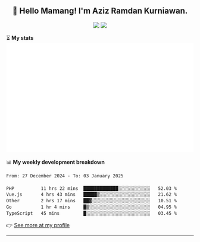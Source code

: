 <h2 align="center">👋 Hello Mamang! I'm Aziz Ramdan Kurniawan.</h2>  
<p align="center">
  <img src="https://komarev.com/ghpvc/?username=azizramdan">
  <img src="https://wakatime.com/badge/user/90056fa0-4c31-4eca-954e-2a3ac05896f9.svg">
</p>
    
⏳ **My stats**  
![](https://raw.githubusercontent.com/azizramdan/github-stats/master/generated/overview.svg#gh-dark-mode-only)

📊 **My weekly development breakdown**
<!--START_SECTION:waka-->

```txt
From: 27 December 2024 - To: 03 January 2025

PHP          11 hrs 22 mins  █████████████░░░░░░░░░░░░   52.03 %
Vue.js       4 hrs 43 mins   █████▒░░░░░░░░░░░░░░░░░░░   21.62 %
Other        2 hrs 17 mins   ██▓░░░░░░░░░░░░░░░░░░░░░░   10.51 %
Go           1 hr 4 mins     █▒░░░░░░░░░░░░░░░░░░░░░░░   04.95 %
TypeScript   45 mins         █░░░░░░░░░░░░░░░░░░░░░░░░   03.45 %
```

<!--END_SECTION:waka-->
👉 [See more at my profile](https://wakatime.com/@azizramdan)
***

